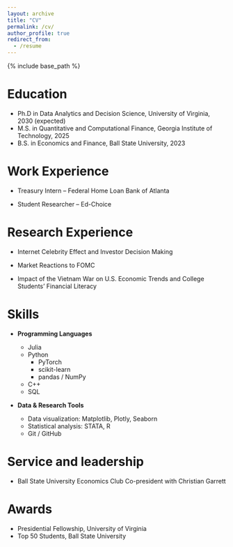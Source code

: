 ```yaml
---
layout: archive
title: "CV"
permalink: /cv/
author_profile: true
redirect_from:
  - /resume
---
```


{% include base_path %}

Education
======
* Ph.D in Data Analytics and Decision Science, University of Virginia, 2030 (expected)
* M.S. in Quantitative and Computational Finance, Georgia Institute of Technology, 2025
* B.S. in Economics and Finance, Ball State University, 2023

Work Experience
======

* Treasury Intern – Federal Home Loan Bank of Atlanta  

* Student Researcher – Ed-Choice  


Research Experience
======

* Internet Celebrity Effect and Investor Decision Making  

* Market Reactions to FOMC   

* Impact of the Vietnam War on U.S. Economic Trends and College Students’ Financial Literacy  



  
Skills
======

* **Programming Languages**  
  * Julia  
  * Python  
    * PyTorch  
    * scikit-learn  
    * pandas / NumPy  
  * C++  
  * SQL  

* **Data & Research Tools**  
  * Data visualization: Matplotlib, Plotly, Seaborn  
  * Statistical analysis: STATA, R  
  * Git / GitHub
  
  
Service and leadership
======
* Ball State University Economics Club Co-president with Christian Garrett

Awards
======
* Presidential Fellowship, University of Virginia
* Top 50 Students, Ball State University

  
